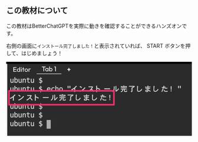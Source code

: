 ## この教材について

この教材はBetterChatGPTを実際に動きを確認することができるハンズオンです。

右側の画面に`インストール完了しました！`と表示されていれば、
START ボタンを押して、はじめましょう！

![s100](https://raw.githubusercontent.com/gaomar/killercoda-scenario/master/betterchatgpt-playground/images/s100.png)
